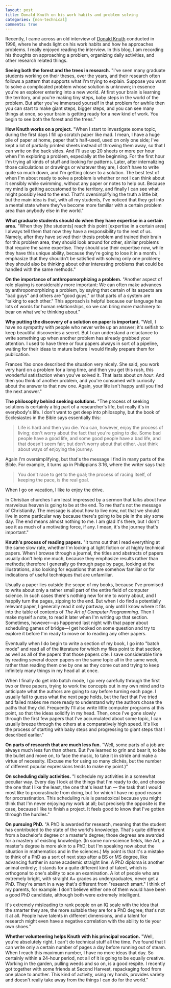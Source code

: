 ```yaml
---
layout: post
title: Donald Knuth on his work habits and problem solving
categories: [non-technical]
comments: true
---
```


Recently, I came across an old interview of [Donald Knuth](https://en.wikipedia.org/wiki/Donald_Knuth) conducted in 1996, where he sheds light on his work habits and how he approaches problems. I really enjoyed reading the interview. In this blog, I am recording his thoughts on approaching a problem, organizing daily activities, and other research related things. <!-- more -->



**Seeing both the forest and the trees in research.** "I've seen many graduate students working on their theses, over the years, and their research often follows a pattern that supports what I'm trying to explain. Suppose you want to solve a complicated problem whose solution is unknown; in essence you're an explorer entering into a new world. At first your brain is learning the territory, and you're making tiny steps, baby steps in the world of the problem. But after you've immersed yourself in that problem for awhile then you can start to make giant steps, bigger steps, and you can see many things at once, so your brain is getting ready for a new kind of work. You begin to see both the forest and the trees."



**How Knuth works on a project.** "When I start to investigate some topic, during the first days I fill up scratch paper like mad. I mean, I have a huge pile of paper at home, paper that's half-used, used on only one side; I've kept a lot of partially printed sheets instead of throwing them away, so that I can write on the back sides. And I'll use up 20 sheets or more per hour when I'm exploring a problem, especially at the beginning. For the first hour I'm trying all kinds of stuff and looking for patterns. Later, after internalizing those calculations or drawings or whatever they are, I don't have to write quite so much down, and I'm getting closer to a solution. The best test of when I'm about ready to solve a problem is whether or not I can think about it sensibly while swimming, without any paper or notes to help out. Because my mind is getting accustomed to the territory, and finally I can see what might possibly lead to the end. That's oversimplifying the truth a little bit, but the main idea is that, with all my students, I've noticed that they get into a mental state where they've become more familiar with a certain problem area than anybody else in the world."



**What graduate students should do when they have expertise in a certain area.** "When they [the students] reach this point [expertise in a certain area] I always tell them that now they have a responsibility to the rest of us. Namely, after they have solved their thesis problem and trained their brain for this problem area, they should look around for other, similar problems that require the same expertise. They should use their expertise now, while they have this unique ability, because they're going to lose it in a month. I emphasize that they shouldn't be satisfied with solving only one problem; they should also be thinking about other interesting problems that could be handled with the same methods."



**On the importance of anthropomorphizing a problem.** "Another aspect of role playing is considerably more important: We can often make advances by anthropomorphizing a problem, by saying that certain of its aspects are "bad guys" and others are "good guys," or that parts of a system are "talking to each other." This approach is helpful because our language has lots of words for human relationships, so we can bring more machinery to bear on what we're thinking about."



**Why putting the discovery of a solution on paper is important.** "Well, I have no sympathy with people who never write up an answer; it's selfish to keep beautiful discoveries a secret. But I can understand a reluctance to write something up when another problem has already grabbed your attention. I used to have three or four papers always in sort of a pipeline, waiting for their ideas to mature before I would finally prepare them for publication.

Frances Yao once described the situation very nicely. She said, you work very hard on a problem for a long time, and then you get this rush, this wonderful satisfaction when you've solved it. That lasts about *an hour*. And then you think of another problem, and you're consumed with curiosity about the answer to that new one. Again, your life isn't happy until you find the next answer."



**The philosophy behind seeking solutions.** "The process of seeking solutions is certainly a big part of a researcher's life, but really it's in everybody's life. I don't want to get deep into philosophy, but the book of Ecclesiastes in the Bible says  essentially this:

> Life is hard and then you die. You can, however, enjoy the process of living; don't worry about the fact that you're going to die. Some bad people have a good life, and some good people have a bad life, and that doesn't seem fair; but don't worry about that either. Just think about ways of enjoying the journey.

Again I'm oversimplifying, but that's the message I find in many parts of the Bible. For example, it turns up in Philippians 3:16, where the writer says that:

> You don't race to get to the goal; the process of racing itself, of keeping the pace, is the real goal.  

When I go on vacation, I like to enjoy the drive.

In Christian churches I am least impressed by a sermon that talks about how marvelous heaven is going to be at the end. To me that's not the message of Christianity. The message is about how to live now, not that we should live in some particular way because there's going to be pie in the sky some day. The end means almost nothing to me. I am glad it's there, but I don't see it as much of a motivating force, if any. I mean, it's the journey that's important."



**Knuth's process of reading papers.** "It turns out that I read everything at the same slow rate, whether I'm looking at light fiction or at highly technical papers. When I browse through a journal, the titles and abstracts of papers usually don't help me much, because they emphasize results rather than methods; therefore I generally go through page by page, looking at the illustrations, also looking for equations that are somehow familiar or for indications of useful techniques that are unfamiliar.

Usually a paper lies outside the scope of my books, because I've promised to write about only a rather small part of the entire field of computer science. In such cases there's nothing new for me to worry about, and I happily turn the pages, zipping to the end. But when I do find a potentially relevant paper, I generally read it only partway, only until I know where it fits into the table of contents of *The Art of Computer Programming*. Then I make myself a note, to read it later when I'm writing up that section. Sometimes, however—as happened last night with that paper about scheduling games of bridge—I get hooked on some question and try to explore it before I'm ready to move on to reading any other papers.

Eventually when I do begin to write a section of my book, I go into "batch mode" and read all of the literature for which my files point to that section, as well as all of the papers that those papers cite. I save considerable time by reading several dozen papers on the same topic all in the same week, rather than reading them one by one as they come out and trying to keep infinitely many things in my head all at once.

When I finally do get into batch mode, I go very carefully through the first two or three papers, trying to work the concepts out in my own mind and to anticipate what the authors are going to say before turning each page. I usually fail to guess what the next page holds, but the fact that I've tried and failed makes me more ready to understand why the authors chose the paths that they did. Frequently I'll also write little computer programs at this point, so that the ideas solidify in my head. Then, once I've gone slowly through the first few papers that I've accumulated about some topic, I can usually breeze through the others at a comparatively high speed. It's like the process of starting with baby steps and progressing to giant steps that I described earlier."



**On parts of research that are much less fun.** "Well, some parts of a job are always much less fun than others. But I've learned to grin and bear it, to bite the bullet and move on, to face the music, to take it in stride and make a virtue of necessity. (Excuse me for using so many clichés, but the number of different popular expressions tends to make my point.)"



**On scheduling daily activities.** "I schedule my activities in a somewhat peculiar way. Every day I look at the things that I'm ready to do, and choose the one that I like the least, the one that's least fun — the task that I would most like to procrastinate from doing, but for which I have no good reason for procrastination. This scheduling rule is paradoxical because you might think that I'm never enjoying my work at all; but precisely the opposite is the case, because I like to finish a project. It feels good to know that I've gotten through the hurdles."



**On pursuing PhD.** "A PhD is awarded for research, meaning that the student has contributed to the state of the world's knowledge. That's quite different from a bachelor's degree or a master's degree; those degrees are awarded for a mastery of existing knowledge. (In some non-science fields, like Art, a master's degree is more akin to a PhD; but I'm speaking now about the situation in mathematics and in the sciences.) My point is that it's a mistake to think of a PhD as a sort of next step after a BS or MS degree, like advancing further in some academic
straight line. A PhD diploma is another animal entirely; it stands for a quite different kind of talent, which is orthogonal to one's ability to ace an examination. A lot of people who are extremely bright, with straight A+ grades as undergraduates, never get a PhD. They're smart in a way that's different from "research smart." I think of my parents, for
example: I don't believe either one of them would have been a good PhD candidate, although both were extremely intelligent.

It's extremely misleading to rank people on an IQ scale with the idea that the smarter they are, the more suitable they are for a PhD degree; that's not it at all. People have talents in different dimensions, and a talent for research might even have a negative correlation with the ability to tie your own shoes."



**Whether volunteering helps Knuth with his principal vocation.** "Well, you're absolutely right. I can't do technical stuff all the time. I've found that I can write only a certain number of pages a day before running out of steam. When I reach this maximum number, I have no more ideas that day. So certainly within a 24-hour period, not all of it is going to be equally creative. Working in the garden, pulling weeds and so on, is a good respite. I recently got together with some friends at Second Harvest, repackaging food from one place to another. This kind of activity, using my hands, provides variety and doesn't really take away from the things I can do for the world."